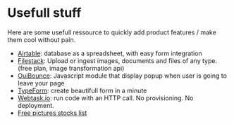 # Usefull stuff

Here are some usefull ressource to quickly add product features / make them cool without pain.

- [Airtable](https://airtable.com/): database as a spreadsheet, with easy form integration
- [Filestack](https://www.filestack.com/): Upload or ingest images, documents and files of any type. (free plan, image transformation api)
- [OuiBounce](https://github.com/carlsednaoui/ouibounce): Javascript module that display popup when user is going to leave your page
- [TypeForm](https://www.typeform.com/): create beautifull form in a minute
- [Webtask.io](https://webtask.io/): run code with an HTTP call. No provisioning. No deployment.
- [Free pictures stocks list](https://github.com/tilap/usefull-stuff/blob/master/pictures-collections.md)

